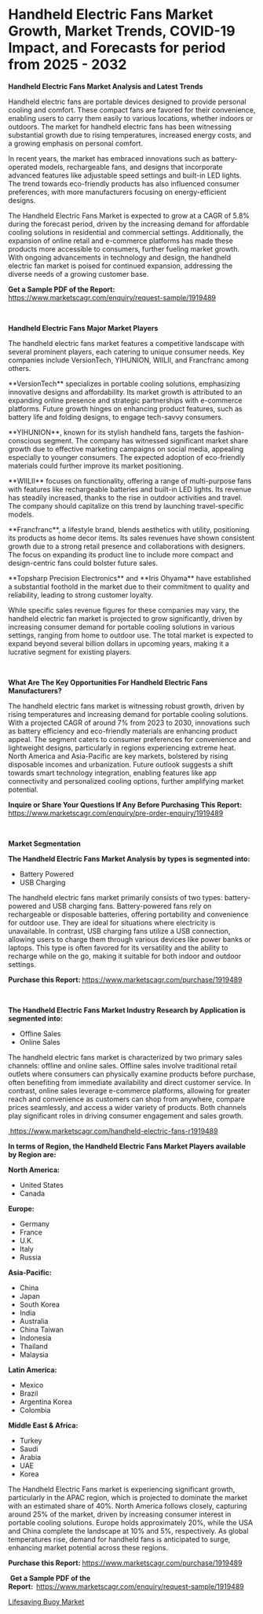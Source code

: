 <p><h1>Handheld Electric Fans Market Growth, Market Trends, COVID-19 Impact, and Forecasts for period from 2025 - 2032</h1></p><p><strong>Handheld Electric Fans Market Analysis and Latest Trends</strong></p>
<p><p>Handheld electric fans are portable devices designed to provide personal cooling and comfort. These compact fans are favored for their convenience, enabling users to carry them easily to various locations, whether indoors or outdoors. The market for handheld electric fans has been witnessing substantial growth due to rising temperatures, increased energy costs, and a growing emphasis on personal comfort. </p><p>In recent years, the market has embraced innovations such as battery-operated models, rechargeable fans, and designs that incorporate advanced features like adjustable speed settings and built-in LED lights. The trend towards eco-friendly products has also influenced consumer preferences, with more manufacturers focusing on energy-efficient designs.</p><p>The Handheld Electric Fans Market is expected to grow at a CAGR of 5.8% during the forecast period, driven by the increasing demand for affordable cooling solutions in residential and commercial settings. Additionally, the expansion of online retail and e-commerce platforms has made these products more accessible to consumers, further fueling market growth. With ongoing advancements in technology and design, the handheld electric fan market is poised for continued expansion, addressing the diverse needs of a growing customer base.</p></p>
<p><strong>Get a Sample PDF of the Report:&nbsp;</strong> <a href="https://www.marketscagr.com/enquiry/request-sample/1919489?utm_campaign=1868&utm_medium=2&utm_source=Github&utm_content=ia&utm_term=08022025&utm_id=handheld-electric-fans">https://www.marketscagr.com/enquiry/request-sample/1919489</a></p>
<p>&nbsp;</p>
<p><strong>Handheld Electric Fans Major Market Players</strong></p>
<p><p>The handheld electric fans market features a competitive landscape with several prominent players, each catering to unique consumer needs. Key companies include VersionTech, YIHUNION, WIILII, and Francfranc among others.</p><p>**VersionTech** specializes in portable cooling solutions, emphasizing innovative designs and affordability. Its market growth is attributed to an expanding online presence and strategic partnerships with e-commerce platforms. Future growth hinges on enhancing product features, such as battery life and folding designs, to engage tech-savvy consumers.</p><p>**YIHUNION**, known for its stylish handheld fans, targets the fashion-conscious segment. The company has witnessed significant market share growth due to effective marketing campaigns on social media, appealing especially to younger consumers. The expected adoption of eco-friendly materials could further improve its market positioning.</p><p>**WIILII** focuses on functionality, offering a range of multi-purpose fans with features like rechargeable batteries and built-in LED lights. Its revenue has steadily increased, thanks to the rise in outdoor activities and travel. The company should capitalize on this trend by launching travel-specific models.</p><p>**Francfranc**, a lifestyle brand, blends aesthetics with utility, positioning its products as home decor items. Its sales revenues have shown consistent growth due to a strong retail presence and collaborations with designers. The focus on expanding its product line to include more compact and design-centric fans could bolster future sales.</p><p>**Topsharp Precision Electronics** and **Iris Ohyama** have established a substantial foothold in the market due to their commitment to quality and reliability, leading to strong customer loyalty. </p><p>While specific sales revenue figures for these companies may vary, the handheld electric fan market is projected to grow significantly, driven by increasing consumer demand for portable cooling solutions in various settings, ranging from home to outdoor use. The total market is expected to expand beyond several billion dollars in upcoming years, making it a lucrative segment for existing players.</p></p>
<p>&nbsp;</p>
<p><strong>What Are The Key Opportunities For Handheld Electric Fans Manufacturers?</strong></p>
<p><p>The handheld electric fans market is witnessing robust growth, driven by rising temperatures and increasing demand for portable cooling solutions. With a projected CAGR of around 7% from 2023 to 2030, innovations such as battery efficiency and eco-friendly materials are enhancing product appeal. The segment caters to consumer preferences for convenience and lightweight designs, particularly in regions experiencing extreme heat. North America and Asia-Pacific are key markets, bolstered by rising disposable incomes and urbanization. Future outlook suggests a shift towards smart technology integration, enabling features like app connectivity and personalized cooling options, further amplifying market potential.</p></p>
<p><strong>Inquire or Share Your Questions If Any Before Purchasing This Report:</strong> <a href="https://www.marketscagr.com/enquiry/pre-order-enquiry/1919489?utm_campaign=1868&utm_medium=2&utm_source=Github&utm_content=ia&utm_term=08022025&utm_id=handheld-electric-fans">https://www.marketscagr.com/enquiry/pre-order-enquiry/1919489</a></p>
<p>&nbsp;</p>
<p><strong>Market Segmentation</strong></p>
<p><strong>The Handheld Electric Fans Market Analysis by types is segmented into:</strong></p>
<p><ul><li>Battery Powered</li><li>USB Charging</li></ul></p>
<p><p>The handheld electric fans market primarily consists of two types: battery-powered and USB charging fans. Battery-powered fans rely on rechargeable or disposable batteries, offering portability and convenience for outdoor use. They are ideal for situations where electricity is unavailable. In contrast, USB charging fans utilize a USB connection, allowing users to charge them through various devices like power banks or laptops. This type is often favored for its versatility and the ability to recharge while on the go, making it suitable for both indoor and outdoor settings.</p></p>
<p><strong>Purchase this Report:&nbsp;</strong><a href="https://www.marketscagr.com/purchase/1919489?utm_campaign=1868&utm_medium=2&utm_source=Github&utm_content=ia&utm_term=08022025&utm_id=handheld-electric-fans">https://www.marketscagr.com/purchase/1919489</a></p>
<p>&nbsp;</p>
<p><strong>The Handheld Electric Fans Market Industry Research by Application is segmented into:</strong></p>
<p><ul><li>Offline Sales</li><li>Online Sales</li></ul></p>
<p><p>The handheld electric fans market is characterized by two primary sales channels: offline and online sales. Offline sales involve traditional retail outlets where consumers can physically examine products before purchase, often benefiting from immediate availability and direct customer service. In contrast, online sales leverage e-commerce platforms, allowing for greater reach and convenience as customers can shop from anywhere, compare prices seamlessly, and access a wider variety of products. Both channels play significant roles in driving consumer engagement and sales growth.</p></p>
<p><a href="https://www.marketscagr.com/handheld-electric-fans-r1919489?utm_campaign=1868&utm_medium=2&utm_source=Github&utm_content=ia&utm_term=08022025&utm_id=handheld-electric-fans">&nbsp;https://www.marketscagr.com/handheld-electric-fans-r1919489</a></p>
<p><strong>In terms of Region, the Handheld Electric Fans Market Players available by Region are:</strong></p>
<p>
    <p> <strong> North America: </strong>
        <ul>
            <li>United States</li>
            <li>Canada</li>
        </ul>
        </p> 
    <p> <strong> Europe: </strong>
        <ul>
            <li>Germany</li>
            <li>France</li>
            <li>U.K.</li>
            <li>Italy</li>
            <li>Russia</li>
        </ul>
        </p> 
    <p> <strong> Asia-Pacific: </strong>
        <ul>
            <li>China</li>
            <li>Japan</li>
            <li>South Korea</li>
            <li>India</li>
            <li>Australia</li>
            <li>China Taiwan</li>
            <li>Indonesia</li>
            <li>Thailand</li>
            <li>Malaysia</li>
        </ul>
        </p> 
    <p> <strong> Latin America: </strong>
        <ul>
            <li>Mexico</li>
            <li>Brazil</li>
            <li>Argentina Korea</li>
            <li>Colombia</li>
        </ul>
        </p> 
    <p> <strong> Middle East & Africa: </strong>
        <ul>
            <li>Turkey</li>
            <li>Saudi</li>
            <li>Arabia</li>
            <li>UAE</li>
            <li>Korea</li>
        </ul>
    </p>
    </p>
<p><p>The Handheld Electric Fans market is experiencing significant growth, particularly in the APAC region, which is projected to dominate the market with an estimated share of 40%. North America follows closely, capturing around 25% of the market, driven by increasing consumer interest in portable cooling solutions. Europe holds approximately 20%, while the USA and China complete the landscape at 10% and 5%, respectively. As global temperatures rise, demand for handheld fans is anticipated to surge, enhancing market potential across these regions.</p></p>
<p><strong>Purchase this Report: </strong><a href="https://www.marketscagr.com/purchase/1919489?utm_campaign=1868&utm_medium=2&utm_source=Github&utm_content=ia&utm_term=08022025&utm_id=handheld-electric-fans">https://www.marketscagr.com/purchase/1919489</a></p>
<p>&nbsp;<strong>Get a Sample PDF of the Report:&nbsp;&nbsp;</strong><a href="https://www.marketscagr.com/enquiry/request-sample/1919489?utm_campaign=1868&utm_medium=2&utm_source=Github&utm_content=ia&utm_term=08022025&utm_id=handheld-electric-fans">https://www.marketscagr.com/enquiry/request-sample/1919489</a></p>
<p><strong></strong></p>
<p><p><a href="https://github.com/Krish2023na/Market-Research-Report-List-7/blob/main/lifesaving-buoy-market.md?utm_campaign=1868&utm_medium=2&utm_source=Github&utm_content=ia&utm_term=08022025&utm_id=handheld-electric-fans">Lifesaving Buoy Market</a></p></p>